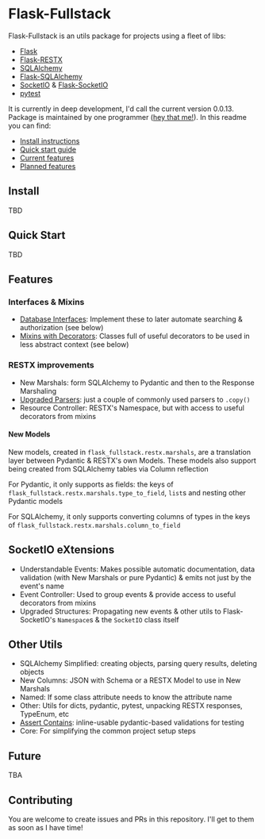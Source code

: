 # Flask-Fullstack
Flask-Fullstack is an utils package for projects using a fleet of libs: 
- [Flask](https://flask.palletsprojects.com/en/2.2.x/)
- [Flask-RESTX](https://flask-restx.readthedocs.io/en/latest/)
- [SQLAlchemy](https://www.sqlalchemy.org/)
- [Flask-SQLAlchemy](https://flask-sqlalchemy.palletsprojects.com/en/3.0.x/)
- [SocketIO](https://socket.io/) & [Flask-SocketIO](https://flask-socketio.readthedocs.io/en/latest/)
- [pytest](https://docs.pytest.org/en/7.1.x/)

It is currently in deep development, I'd call the current version 0.0.13. 
Package is maintained by one programmer ([hey that me!](https://github.com/niqzart)). 
In this readme you can find:
- [Install instructions](#install)
- [Quick start guide](#quick-start)
- [Current features](#features)
- [Planned features](#future)

## Install
TBD

## Quick Start
TBD

## Features
### Interfaces & Mixins
- [Database Interfaces](./docs/database-interfaces.md): Implement these to later automate searching & authorization (see below)
- [Mixins with Decorators](./docs/decorator-mixins.md): Classes full of useful decorators to be used in less abstract context (see below)

### RESTX improvements
- New Marshals: form SQLAlchemy to Pydantic and then to the Response Marshaling
- [Upgraded Parsers](./docs/upgraded-parsers.md): just a couple of commonly used parsers to `.copy()`
- Resource Controller: RESTX's Namespace, but with access to useful decorators from mixins

#### New Models
New models, created in `flask_fullstack.restx.marshals`, are a translation layer between Pydantic & RESTX's own Models. These models also support being created from SQLAlchemy tables via Column reflection

For Pydantic, it only supports as fields: the keys of `flask_fullstack.restx.marshals.type_to_field`, `list`s and nesting other Pydantic models

For SQLAlchemy, it only supports converting columns of types in the keys of `flask_fullstack.restx.marshals.column_to_field`

## SocketIO eXtensions
- Understandable Events: Makes possible automatic documentation, data validation (with New Marshals or pure Pydantic) & emits not just by the event's name
- Event Controller: Used to group events & provide access to useful decorators from mixins
- Upgraded Structures: Propagating new events & other utils to Flask-SocketIO's `Namespace`s & the `SocketIO` class itself

## Other Utils
- SQLAlchemy Simplified: creating objects, parsing query results, deleting objects
- New Columns: JSON with Schema or a RESTX Model to use in New Marshals
- Named: If some class attribute needs to know the attribute name
- Other: Utils for dicts, pydantic, pytest, unpacking RESTX responses, TypeEnum, etc
- [Assert Contains](docs/assert-contains.md): inline-usable pydantic-based validations for testing
- Core: For simplifying the common project setup steps

## Future
TBA

## Contributing
You are welcome to create issues and PRs in this repository. I'll get to them as soon as I have time!
